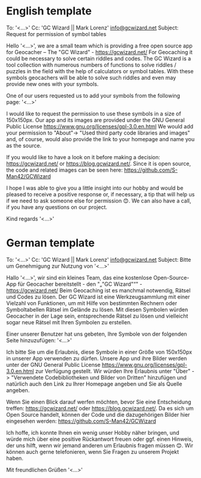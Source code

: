 # English template

To: '<...>'
Cc: 'GC Wizard || Mark Lorenz' <info@gcwizard.net>
Subject: Request for permission of symbol tables

Hello '<...>',
we are a small team which is providing a free open source app for Geocacher – The "GC Wizard" - https://gcwizard.net/
For Geocaching it could be necessary to solve certain riddles and codes. The GC Wizard is a tool collection with numerous numbers of functions to solve riddles / puzzles in the field with the help of calculators or symbol tables. With these symbols geocachers will be able to solve such riddles and even may provide new ones with your symbols.

One of our users requested us to add your symbols from the following page:
'<...>'

I would like to request the permission to use these symbols in a size of 150x150px.
Our app and its images are provided under the GNU General Public License https://www.gnu.org/licenses/gpl-3.0.en.html
We would add your permission to "About"-> "Used third party code libraries and images" and, of course, would also provide the link to your homepage and name you as the source.

If you would like to have a look on it before making a decision: https://gcwizard.net/ or https://blog.gcwizard.net/. 
Since it is open source, the code and related images can be seen here: https://github.com/S-Man42/GCWizard

I hope I was able to give you a little insight into our hobby and would be pleased to receive a positive response or, if necessary, a tip that will help us if we need to ask someone else for permission 😊.
We can also have a call, if you have any questions on our project.

Kind regards
'<...>'


# German template

To: '<...>'
Cc: 'GC Wizard || Mark Lorenz' <info@gcwizard.net>
Subject: Bitte um Genehmigung zur Nutzung von '<...>'

Hallo '<...>',
wir sind ein kleines Team, das eine kostenlose Open-Source-App für Geocacher bereitstellt - den "„"GC Wizard"“" - https://gcwizard.net/
Beim Geocaching ist es manchmal notwendig, Rätsel und Codes zu lösen. Der GC Wizard ist eine Werkzeugsammlung mit einer Vielzahl von Funktionen, um mit Hilfe von bestimmten Rechnern oder Symboltabellen Rätsel im Gelände zu lösen. Mit diesen Symbolen würden Geocacher in der Lage sein, entsprechende Rätsel zu lösen und vielleicht sogar neue Rätsel mit Ihren Symbolen zu erstellen.

Einer unserer Benutzer hat uns gebeten, Ihre Symbole von der folgenden Seite hinzuzufügen:
'<...>'

Ich bitte Sie um die Erlaubnis, diese Symbole in einer Größe von 150x150px in unserer App verwenden zu dürfen.
Unsere App und ihre Bilder werden unter der GNU General Public License https://www.gnu.org/licenses/gpl-3.0.en.html zur Verfügung gestellt.
Wir würden Ihre Erlaubnis unter "Über" -> "Verwendete Codebibliotheken und Bilder von Dritten" hinzufügen und natürlich auch den Link zu Ihrer Homepage angeben und Sie als Quelle angeben.

Wenn Sie einen Blick darauf werfen möchten, bevor Sie eine Entscheidung treffen: https://gcwizard.net/ oder https://blog.gcwizard.net/.
Da es sich um Open Source handelt, können der Code und die dazugehörigen Bilder hier eingesehen werden: https://github.com/S-Man42/GCWizard

Ich hoffe, ich konnte Ihnen ein wenig unser Hobby näher bringen, und würde mich über eine positive Rückantwort freuen oder ggf. einen Hinweis, der uns hilft, wenn wir jemand anderen um Erlaubnis fragen müssen 😊.
Wir können auch gerne telefonieren, wenn Sie Fragen zu unserem Projekt haben.

Mit freundlichen Grüßen
'<...>'
